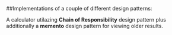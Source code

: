 ##Implementations of a couple of different design patterns:

A calculator utilazing **Chain of Responsibility** design pattern plus additionally a **memento** design pattern for viewing older results.
